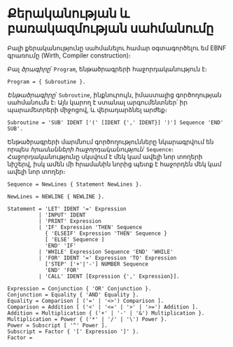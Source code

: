 # Քերականության և բառակազմության սահմանումը

Բալի քերականությունը սահմանելու համար օգտագործելու եմ EBNF գրառումը (Wirth, Compiler construction)։

Բալ _ծրագիրը_՝ `Program`, ենթածրագրերի հաջորդականություն է։

```
Program = { Subroutine }.
```

_Ենթածրագիրը_՝ `Subroutine`, ինքնուրույն, իմաստալից գործողության սահմանումն է։ Այն կարող է
ստանալ արգումենտներ՝ իր պարամետրերի միջոցով, և վերադարձնել արժեք։

```
Subroutine = 'SUB' IDENT ['(' [IDENT {',' IDENT}] ')'] Sequence 'END' SUB'.
```

Ենթածրագրերի մարմնում գործողությունները նկարագրվում են որպես _հրամանների հաջորդականություն_՝
`Sequence`։ Հաջորդականությունը սկսվում է մեկ կամ ավելի նոր տողերի նիշերվ, իսկ ամեն մի հրամանին
նորից պետք է հաջորդեն մեկ կամ ավելի նոր տողեր։

```
Sequence = NewLines { Statement NewLines }.
```

```
NewLines = NEWLINE { NEWLINE }.
```

```
Statement = 'LET' IDENT '=' Expression
          | 'INPUT' IDENT
          | 'PRINT' Expression
          | 'IF' Expression 'THEN' Sequence
            { 'ELSEIF' Expression 'THEN' Sequence }
            [ 'ELSE' Sequence ]
            'END' 'IF'
          | 'WHILE' Expression Sequence 'END' 'WHILE'
          | 'FOR' IDENT '=' Expression 'TO' Expression
            ['STEP' ['+'|'-'] NUMBER Sequence
            'END' 'FOR'
          | 'CALL' IDENT [Expression {',' Expression}].
```

```
Expression = Conjunction { 'OR' Conjunction }.
Conjunction = Equality { 'AND' Equality }.
Equality = Comparison [ ('=' | '<>') Comparison ].
Comparison = Addition [ ('<' | '<=' | '>' | '>=') Addition ].
Addition = Multiplication { ('+' | '-' | '&') Multiplication }.
Multiplication = Power { ('*' | '/' | '\') Power }.
Power = Subscript [ '^' Power ].
Subscript = Factor { '[' Expression ']' }.
Factor = 
```
